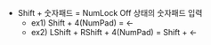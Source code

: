 - Shift + 숫자패드 = NumLock Off 상태의 숫자패드 입력
  - ex1) Shift + 4(NumPad) = ←
  - ex2) LShift + RShift + 4(NumPad) = Shift + ←